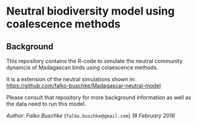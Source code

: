 # Neutral biodiversity model using coalescence methods

## Background
This repository contains the R-code to simulate the neutral community dynamcis of Madagascan birds using colaescence methods.

It is a extension of the neutral simulations shown in: https://github.com/falko-buschke/Madagascar-neutral-model

Please consult that repository for more background information as well as the data need to run this model.

*Author: Falko Buschke* (`falko.buschke@gmail.com`) *18 February 2016*

